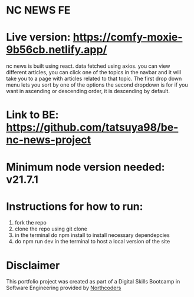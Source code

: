 # NC NEWS FE
# Live version: https://comfy-moxie-9b56cb.netlify.app/
nc news is built using react. data fetched using axios. you can view different articles, you can click one of the topics in the navbar and it will take you to a page with articles related to that topic.
The first drop down menu lets you sort by one of the options the second dropdown is for if you want in ascending or descending order, it is descending by default.
# Link to BE: https://github.com/tatsuya98/be-nc-news-project
# Minimum node version needed: v21.7.1

# Instructions for how to run:
1. fork the repo
2. clone the repo using git clone
3. in the terminal do npm install to install necessary dependepcies
4. do npm run dev in the terminal to host a local version of the site
# Disclaimer
This portfolio project was created as part of a Digital Skills Bootcamp in Software Engineering provided by [Northcoders](https://northcoders.com/)
